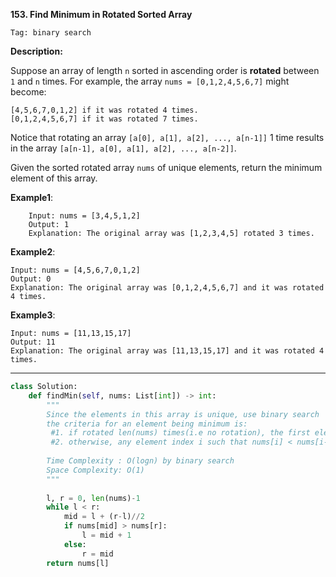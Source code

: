 **153. Find Minimum in Rotated Sorted Array**

```Tag: binary search```

**Description:**

Suppose an array of length ```n``` sorted in ascending order is **rotated** between ```1``` and ```n``` times. For example, the array ```nums = [0,1,2,4,5,6,7]``` might become:

    [4,5,6,7,0,1,2] if it was rotated 4 times.
    [0,1,2,4,5,6,7] if it was rotated 7 times.
    
Notice that rotating an array ```[a[0], a[1], a[2], ..., a[n-1]]``` 1 time results in the array ```[a[n-1], a[0], a[1], a[2], ..., a[n-2]]```.

Given the sorted rotated array ```nums``` of unique elements, return the minimum element of this array.

**Example1**:

        Input: nums = [3,4,5,1,2]
        Output: 1
        Explanation: The original array was [1,2,3,4,5] rotated 3 times.

**Example2**:

    Input: nums = [4,5,6,7,0,1,2]
    Output: 0
    Explanation: The original array was [0,1,2,4,5,6,7] and it was rotated 4 times.

**Example3**:

    Input: nums = [11,13,15,17]
    Output: 11
    Explanation: The original array was [11,13,15,17] and it was rotated 4 times. 
-----------

```python
class Solution:
    def findMin(self, nums: List[int]) -> int:
        """
        Since the elements in this array is unique, use binary search
        the criteria for an element being minimum is:
         #1. if rotated len(nums) times(i.e no rotation), the first element is minimum
         #2. otherwise, any element index i such that nums[i] < nums[i-1] is the minimum
        
        Time Complexity : O(logn) by binary search
        Space Complexity: O(1)
        """
        
        l, r = 0, len(nums)-1
        while l < r:
            mid = l + (r-l)//2
            if nums[mid] > nums[r]:
                l = mid + 1
            else:
                r = mid
        return nums[l]
```
